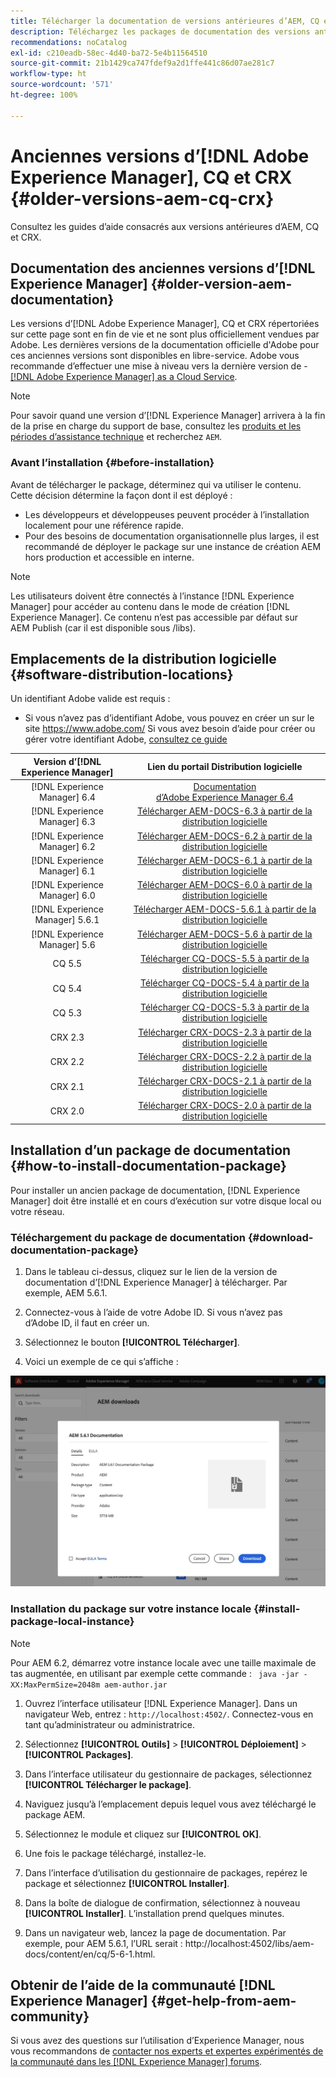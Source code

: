 ```yaml
---
title: Télécharger la documentation de versions antérieures d’AEM, CQ et CRX
description: Téléchargez les packages de documentation des versions antérieures d’Adobe Experience Manager, CQ et CRX.
recommendations: noCatalog
exl-id: c210eadb-58ec-4d40-ba72-5e4b11564510
source-git-commit: 21b1429ca747fdef9a2d1ffe441c86d07ae281c7
workflow-type: ht
source-wordcount: '571'
ht-degree: 100%

---
```


# Anciennes versions d’[!DNL Adobe Experience Manager], CQ et CRX {#older-versions-aem-cq-crx}

Consultez les guides d’aide consacrés aux versions antérieures d’AEM, CQ et CRX.

## Documentation des anciennes versions d’[!DNL Experience Manager] {#older-version-aem-documentation}

Les versions d’[!DNL Adobe Experience Manager], CQ et CRX répertoriées sur cette page sont en fin de vie et ne sont plus officiellement vendues par Adobe. Les dernières versions de la documentation officielle d&#39;Adobe pour ces anciennes versions sont disponibles en libre-service. Adobe vous recommande d’effectuer une mise à niveau vers la dernière version de - [[!DNL Adobe Experience Manager] as a Cloud Service](https://experienceleague.adobe.com/fr/docs/experience-manager-cloud-service).

>[!NOTE]
>
>Pour savoir quand une version d’[!DNL Experience Manager] arrivera à la fin de la prise en charge du support de base, consultez les [produits et les périodes d’assistance technique](https://helpx.adobe.com/fr/support/programs/eol-matrix.html) et recherchez `AEM`.

### Avant l’installation {#before-installation}

Avant de télécharger le package, déterminez qui va utiliser le contenu. Cette décision détermine la façon dont il est déployé :

* Les développeurs et développeuses peuvent procéder à l’installation localement pour une référence rapide.
* Pour des besoins de documentation organisationnelle plus larges, il est recommandé de déployer le package sur une instance de création AEM hors production et accessible en interne.

>[!NOTE]
>
>Les utilisateurs doivent être connectés à l’instance [!DNL Experience Manager] pour accéder au contenu dans le mode de création [!DNL Experience Manager]. Ce contenu n’est pas accessible par défaut sur AEM Publish (car il est disponible sous /libs).

## Emplacements de la distribution logicielle {#software-distribution-locations}

Un identifiant Adobe valide est requis :

* Si vous n’avez pas d’identifiant Adobe, vous pouvez en créer un sur le site https://www.adobe.com/
Si vous avez besoin d’aide pour créer ou gérer votre identifiant Adobe, [consultez ce guide](https://helpx.adobe.com/fr/manage-account.html)

| Version d’[!DNL Experience Manager] | Lien du portail Distribution logicielle |
|:-----------:|:--------------------------------------------------:|
| [!DNL Experience Manager] 6.4 | [Documentation d’Adobe Experience Manager 6.4](https://experienceleague.adobe.com/fr/docs/experience-manager-64) |
| [!DNL Experience Manager] 6.3 | [Télécharger AEM-DOCS-6.3 à partir de la distribution logicielle](https://experience.adobe.com/#/downloads/content/software-distribution/en/aem.html?package=/content/software-distribution/en/details.html/content/dam/aem/public/adobe/packages/aem-docs/aem-docs-6-3.zip) |
| [!DNL Experience Manager] 6.2 | [Télécharger AEM-DOCS-6.2 à partir de la distribution logicielle](https://experience.adobe.com/#/downloads/content/software-distribution/en/aem.html?package=/content/software-distribution/en/details.html/content/dam/aem/public/adobe/packages/aem-docs/aem-docs-6-2.zip) |
| [!DNL Experience Manager] 6.1 | [Télécharger AEM-DOCS-6.1 à partir de la distribution logicielle](https://experience.adobe.com/#/downloads/content/software-distribution/en/aem.html?package=/content/software-distribution/en/details.html/content/dam/aem/public/adobe/packages/aem-docs/aem-docs-6-1.zip) |
| [!DNL Experience Manager] 6.0 | [Télécharger AEM-DOCS-6.0 à partir de la distribution logicielle](https://experience.adobe.com/#/downloads/content/software-distribution/en/aem.html?package=/content/software-distribution/en/details.html/content/dam/aem/public/adobe/packages/aem-docs/aem-docs-6-0.zip) |
| [!DNL Experience Manager] 5.6.1 | [Télécharger AEM-DOCS-5.6.1 à partir de la distribution logicielle](https://experience.adobe.com/#/downloads/content/software-distribution/en/aem.html?package=/content/software-distribution/en/details.html/content/dam/aem/public/adobe/packages/aem-docs/aem-docs-5-6-1.zip) |
| [!DNL Experience Manager] 5.6 | [Télécharger AEM-DOCS-5.6 à partir de la distribution logicielle](https://experience.adobe.com/#/downloads/content/software-distribution/en/aem.html?package=/content/software-distribution/en/details.html/content/dam/aem/public/adobe/packages/aem-docs/aem-docs-5-6.zip) |
| CQ 5.5 | [Télécharger CQ-DOCS-5.5 à partir de la distribution logicielle](https://experience.adobe.com/#/downloads/content/software-distribution/en/aem.html?package=%2Fcontent%2Fsoftware-distribution%2Fen%2Fdetails.html%2Fcontent%2Fdam%2Faem%2Fpublic%2Fadobe%2Fpackages%2Faem-docs%2Faem-docs-5-5.zip) |
| CQ 5.4 | [Télécharger CQ-DOCS-5.4 à partir de la distribution logicielle](https://experience.adobe.com/#/downloads/content/software-distribution/en/aem.html?package=/content/software-distribution/en/details.html/content/dam/aem/public/adobe/packages/aem-docs/aem-docs-5-4.zip) |
| CQ 5.3 | [Télécharger CQ-DOCS-5.3 à partir de la distribution logicielle](https://experience.adobe.com/#/downloads/content/software-distribution/en/aem.html?package=/content/software-distribution/en/details.html/content/dam/aem/public/adobe/packages/aem-docs/aem-docs-5-3.zip) |
| CRX 2.3 | [Télécharger CRX-DOCS-2.3 à partir de la distribution logicielle](https://experience.adobe.com/#/downloads/content/software-distribution/en/aem.html?package=/content/software-distribution/en/details.html/content/dam/aem/public/adobe/packages/aem-docs/crx-docs-2-3.zip) |
| CRX 2.2 | [Télécharger CRX-DOCS-2.2 à partir de la distribution logicielle](https://experience.adobe.com/#/downloads/content/software-distribution/en/aem.html?package=/content/software-distribution/en/details.html/content/dam/aem/public/adobe/packages/aem-docs/crx-docs-2-2.zip) |
| CRX 2.1 | [Télécharger CRX-DOCS-2.1 à partir de la distribution logicielle](https://experience.adobe.com/#/downloads/content/software-distribution/en/aem.html?package=/content/software-distribution/en/details.html/content/dam/aem/public/adobe/packages/aem-docs/crx-docs-2-1.zip) |
| CRX 2.0 | [Télécharger CRX-DOCS-2.0 à partir de la distribution logicielle](https://experience.adobe.com/#/downloads/content/software-distribution/en/aem.html?package=/content/software-distribution/en/details.html/content/dam/aem/public/adobe/packages/aem-docs/crx-docs-2-0.zip) |

## Installation d’un package de documentation {#how-to-install-documentation-package}

Pour installer un ancien package de documentation, [!DNL Experience Manager] doit être installé et en cours d’exécution sur votre disque local ou votre réseau.

### Téléchargement du package de documentation {#download-documentation-package}

1. Dans le tableau ci-dessus, cliquez sur le lien de la version de documentation d’[!DNL Experience Manager] à télécharger. Par exemple, AEM 5.6.1.

1. Connectez-vous à l’aide de votre Adobe ID. Si vous n’avez pas d’Adobe ID, il faut en créer un.

1. Sélectionnez le bouton **[!UICONTROL Télécharger]**.

1. Voici un exemple de ce qui s’affiche :

![Exemple de distribution logicielle](assets/screen_shot_2020-07-10at161922.jpg)

### Installation du package sur votre instance locale {#install-package-local-instance}

>[!NOTE]
>
>Pour AEM 6.2, démarrez votre instance locale avec une taille maximale de tas augmentée, en utilisant par exemple cette commande : ` java -jar -XX:MaxPermSize=2048m aem-author.jar`

1. Ouvrez l’interface utilisateur [!DNL Experience Manager]. Dans un navigateur Web, entrez : `http://localhost:4502/`. Connectez-vous en tant qu’administrateur ou administratrice.

1. Sélectionnez **[!UICONTROL Outils]** > **[!UICONTROL Déploiement]** > **[!UICONTROL Packages]**.

1. Dans l’interface utilisateur du gestionnaire de packages, sélectionnez **[!UICONTROL Télécharger le package]**.

1. Naviguez jusqu’à l’emplacement depuis lequel vous avez téléchargé le package AEM.

1. Sélectionnez le module et cliquez sur **[!UICONTROL OK]**.

1. Une fois le package téléchargé, installez-le.

1. Dans l’interface d’utilisation du gestionnaire de packages, repérez le package et sélectionnez **[!UICONTROL Installer]**.

1. Dans la boîte de dialogue de confirmation, sélectionnez à nouveau **[!UICONTROL Installer]**. L’installation prend quelques minutes.

1. Dans un navigateur web, lancez la page de documentation. Par exemple, pour AEM 5.6.1, l’URL serait : http://localhost:4502/libs/aem-docs/content/en/cq/5-6-1.html.

## Obtenir de l’aide de la communauté [!DNL Experience Manager] {#get-help-from-aem-community}

Si vous avez des questions sur l’utilisation d’Experience Manager, nous vous recommandons de [contacter nos experts et expertes expérimentés de la communauté dans les  [!DNL Experience Manager] forums](https://experienceleaguecommunities.adobe.com/t5/adobe-experience-manager/ct-p/adobe-experience-manager-community?profile.language=fr).
